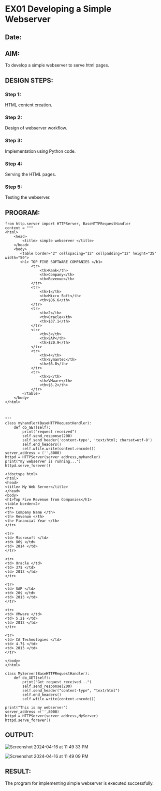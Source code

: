 # EX01 Developing a Simple Webserver
## Date:

## AIM:
To develop a simple webserver to serve html pages.

## DESIGN STEPS:
### Step 1: 
HTML content creation.

### Step 2:
Design of webserver workflow.

### Step 3:
Implementation using Python code.

### Step 4:
Serving the HTML pages.

### Step 5:
Testing the webserver.

## PROGRAM:
```
from http.server import HTTPServer, BaseHTTPRequestHandler
content = """
<html>
    <head>
        <title> simple webserver </title>
    </head>
    <body>
       <table border="2" cellspacing="12" cellpadding="12" height="25" width="50">
       <h1> TOP FIVE SOFTWARE COMPANIES </h1>
            <tr>
                <th>Rank</th>
                <th>Company</th>
                <th>Revenue</th>
            </tr>
            <tr>
                <th>1</th>
                <th>Micro Soft</th>
                <th>$86.6</th>
            </tr>
            <tr>
                <th>2</th>
                <th>Oracle</th>
                <th>$37.1</th>
            </tr>
            <tr>
                <th>3</th>
                <th>SAP</th>
                <th>$20.9</th>
            </tr>
            <tr>
                <th>4</th>
                <th>Symantec</th>
                <th>$6.8</th>
            </tr>
            <tr>
                <th>5</th>
                <th>VMware</th>
                <th>$5.2</th>
            </tr>
        </table>
    </body>
</html>           



"""
class myhandler(BaseHTTPRequestHandler):
    def do_GET(self):
        print("request received")
        self.send_response(200)
        self.send_header('content-type', 'text/html; charset=utf-8')
        self.end_headers()
        self.wfile.write(content.encode())
server_address = ('',8000)
httpd = HTTPServer(server_address,myhandler)
print("my webserver is running...")
httpd.serve_forever()
```
```
<!doctype html>
<html>
<head>
<title> My Web Server</title>
</head>
<body>
<h1>Top Five Revenue from Companies</h1>
<table border=2>
<tr>
<th> Company Name </th>
<th> Revenue </th>
<th> Financial Year </th>
</tr>

<tr>
<td> Microsoft </td>
<td> 86$ </td>
<td> 2014 </td>
</tr>

<tr>
<td> Oracle </td>
<td> 37$ </td>
<td> 2013 </td>
</tr>

<tr>
<td> SAP </td>
<td> 20$ </td>
<td> 2013 </td>
</tr>

<tr>
<td> VMware </td>
<td> 5.2$ </td>
<td> 2013 </td>
</tr>

<tr>
<td> CA Technologies </td>
<td> 4.7$ </td>
<td> 2013 </td>
</tr>

</body>
</html>
```
```
class MyServer(BaseHTTPRequestHandler):
    def do_GET(self):
        print("Get request received...")
        self.send_response(200) 
        self.send_header("content-type", "text/html")       
        self.end_headers()
        self.wfile.write(content.encode())

print("This is my webserver") 
server_address =('',8000)
httpd = HTTPServer(server_address,MyServer)
httpd.serve_forever()

```

## OUTPUT:
![Screenshot 2024-04-16 at 11 49 33 PM](https://github.com/Harshinisrini1910/simplewebserver/assets/161415847/99142d8f-91a4-4875-b764-f93d82e2751a)

![Screenshot 2024-04-16 at 11 49 09 PM](https://github.com/Harshinisrini1910/simplewebserver/assets/161415847/7fc64c8a-6665-4206-a2dd-ca5f36d2d777)


## RESULT:
The program for implementing simple webserver is executed successfully.
